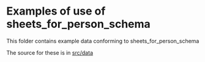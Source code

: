 # Examples of use of sheets_for_person_schema

This folder contains example data conforming to sheets_for_person_schema

The source for these is in [src/data](../src/data/examples)